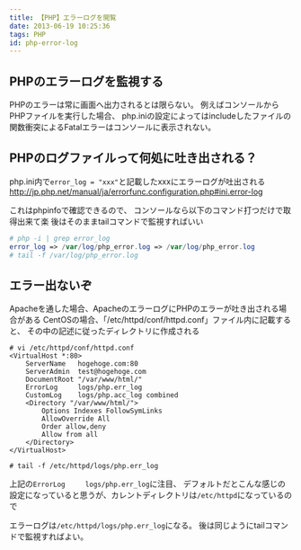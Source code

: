 ```yaml
---
title: 【PHP】エラーログを閲覧
date: 2013-06-19 10:25:36
tags: PHP
id: php-error-log
---
```


## PHPのエラーログを監視する

PHPのエラーは常に画面へ出力されるとは限らない。
例えばコンソールからPHPファイルを実行した場合、
php.iniの設定によってはincludeしたファイルの関数衝突によるFatalエラーはコンソールに表示されない。

<!-- more -->

## PHPのログファイルって何処に吐き出される？

php.ini内で`error_log = "xxx"`と記載したxxxにエラーログが吐出される
<http://jp.php.net/manual/ja/errorfunc.configuration.php#ini.error-log>

これはphpinfoで確認できるので、
コンソールなら以下のコマンド打つだけで取得出来て楽
後はそのままtailコマンドで監視すればいい

```PHP
# php -i | grep error_log
error_log => /var/log/php_error.log => /var/log/php_error.log
# tail -f /var/log/php_error.log
```

## エラー出ないぞ

Apacheを通した場合、ApacheのエラーログにPHPのエラーが吐き出される場合がある
CentOSの場合、「/etc/httpd/conf/httpd.conf」ファイル内に記載すると、
その中の記述に従ったディレクトリに作成される

```
# vi /etc/httpd/conf/httpd.conf
<VirtualHost *:80>
    ServerName   hogehoge.com:80
    ServerAdmin  test@hogehoge.com
    DocumentRoot "/var/www/html/"
    ErrorLog     logs/php.err_log
    CustomLog    logs/php.acc_log combined
    <Directory "/var/www/html/">
        Options Indexes FollowSymLinks
        AllowOverride All
        Order allow,deny
        Allow from all
    </Directory>
</VirtualHost>

# tail -f /etc/httpd/logs/php.err_log
```

上記の`ErrorLog     logs/php.err_log`に注目、
デフォルトだとこんな感じの設定になっていると思うが、カレントディレクトリは`/etc/httpd`になっているので

エラーログは`/etc/httpd/logs/php.err_log`になる。
後は同じようにtailコマンドで監視すればよい。

